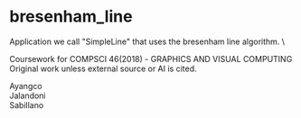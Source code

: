 # bresenham_line
Application we call "SimpleLine" that uses the bresenham line algorithm. \

Coursework for COMPSCI 46(2018) - GRAPHICS AND VISUAL COMPUTING \
Original work unless external source or AI is cited.

Ayangco \
Jalandoni \
Sabillano
